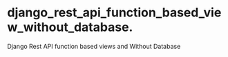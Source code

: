 # django_rest_api_function_based_view_without_database.
Django Rest API  function based views and Without Database
